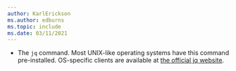 ```yaml
---
author: KarlErickson
ms.author: edburns
ms.topic: include
ms.date: 03/11/2021
---
```


- The `jq` command. Most UNIX-like operating systems have this command pre-installed. OS-specific clients are available at [the official jq website](https://stedolan.github.io/jq/).
